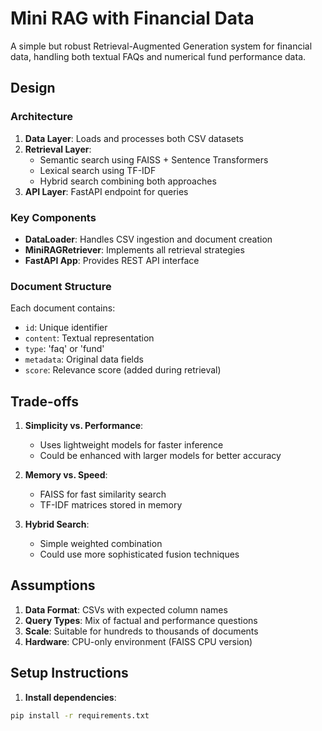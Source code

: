 # Mini RAG with Financial Data

A simple but robust Retrieval-Augmented Generation system for financial data, handling both textual FAQs and numerical fund performance data.

## Design

### Architecture
1. **Data Layer**: Loads and processes both CSV datasets
2. **Retrieval Layer**: 
   - Semantic search using FAISS + Sentence Transformers
   - Lexical search using TF-IDF
   - Hybrid search combining both approaches
3. **API Layer**: FastAPI endpoint for queries

### Key Components
- **DataLoader**: Handles CSV ingestion and document creation
- **MiniRAGRetriever**: Implements all retrieval strategies
- **FastAPI App**: Provides REST API interface

### Document Structure
Each document contains:
- `id`: Unique identifier
- `content`: Textual representation
- `type`: 'faq' or 'fund'
- `metadata`: Original data fields
- `score`: Relevance score (added during retrieval)

## Trade-offs

1. **Simplicity vs. Performance**: 
   - Uses lightweight models for faster inference
   - Could be enhanced with larger models for better accuracy

2. **Memory vs. Speed**:
   - FAISS for fast similarity search
   - TF-IDF matrices stored in memory

3. **Hybrid Search**:
   - Simple weighted combination
   - Could use more sophisticated fusion techniques

## Assumptions

1. **Data Format**: CSVs with expected column names
2. **Query Types**: Mix of factual and performance questions
3. **Scale**: Suitable for hundreds to thousands of documents
4. **Hardware**: CPU-only environment (FAISS CPU version)

## Setup Instructions

1. **Install dependencies**:
```bash
pip install -r requirements.txt